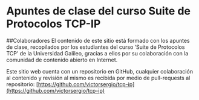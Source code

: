 # Apuntes de clase del curso Suite de Protocolos TCP-IP

##Colaboradores
El contenido de este sitio está formado con los apuntes de clase, recopilados por los estudiantes del curso ‘Suite de Protocolos TCP’ de la Universidad Galileo, gracias a ellos por su colaboración con la comunidad de contenido abierto en Internet.

Este sitio web cuenta con un repositorio en GitHub, cualquier colaboración al contenido y revisión al mismo es recibida por medio de pull-requests al repositorio: [https://github.com/victorsergio/tcp-ip](https://github.com/victorsergio/tcp-ip)
